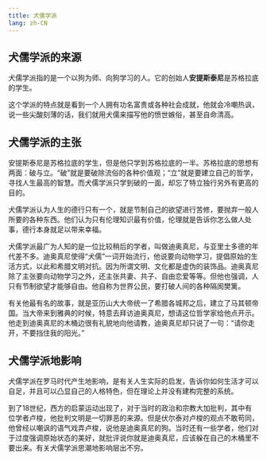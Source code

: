 ```yaml
---
title: 犬儒学派
lang: zh-CN
---
```


## 犬儒学派的来源

犬儒学派指的是一个以狗为师、向狗学习的人。它的创始人**安提斯泰尼**是苏格拉底的学生。  

这个学派的特点就是看到一个人拥有功名富贵或各种社会成就，他就会冷嘲热讽，说一些尖酸刻薄的话，我们就用犬儒来描写他的愤世嫉俗，甚至自命清高。

## 犬儒学派的主张

安提斯泰尼是苏格拉底的学生，但是他只学到苏格拉底的一半。苏格拉底的思想有两面：破与立。“破”就是要破除流俗的各种价值观；“立”就是要建立自己的哲学，寻找人生最高的智慧。而犬儒学派只学到破的一面，却忘了特立独行另外有更高的目的。

犬儒学派认为人生的德行只有一个，就是节制自己的欲望进行苦修，要抛弃一般人所要的各种东西。他们认为只有伦理知识最有价值，伦理就是告诉你怎么做人处事，德行本身就足以带来幸福。

犬儒学派最广为人知的是一位比较稍后的学者，叫做迪奥真尼，与亚里士多德的年代差不多。迪奥真尼使得“犬儒”一词开始流行，他说要向动物学习，提倡原始的生活方式，以此和希腊文明对抗。因为所谓文明、文化都是虚伪的装饰品。迪奥真尼除了主张要向动物学习之外，还主张共妻、共子、自由恋爱等等。但他也强调，人只有节制欲望才能够自由。他自称为世界公民，要打破人间的各种隔阂樊篱。

有关他最有名的故事，就是亚历山大大帝统一了希腊各城邦之后，建立了马其顿帝国。当大帝来到雅典的时候，特意去拜访迪奥真尼，想请这位哲学家给他点开示。他走到迪奥真尼的木桶边很有礼貌地向他请教，迪奥真尼却只说了一句：“请你走开，不要挡住我的阳光。”

## 犬儒学派地影响

犬儒学派在罗马时代产生地影响，是有关人生实际的启发，告诉你如何生活才可以自足，并且可以凸显自己的人格特色，但在理论上并没有建构完整的系统。

到了18世纪，西方的启蒙运动出现了，对于当时的政治和宗教大加批判，其中有位学者卢梭，他批判文明是一切罪恶的来源。但是伏尔泰对卢梭的观点不敢苟同，他曾经以嘲讽的语气戏弄卢梭，说他是迪奥真尼的狗。当时还有一些学者，他们对于过度强调原始状态的美好，就批评说你就是迪奥真尼，应该躲在自己的木桶里不要出来。有关犬儒学派思潮地影响层出不穷。
